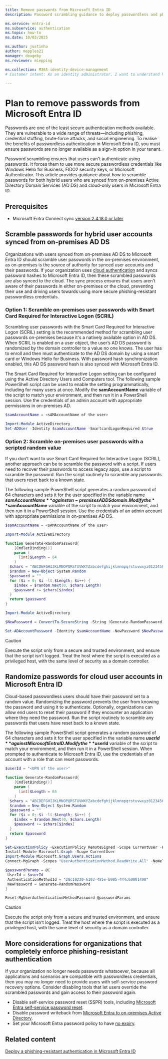 ```yaml
---
title: Remove passwords from Microsoft Entra ID
description: Password scrambling guidance to deploy passwordless and phishing-resistant authentication for organizations that use Microsoft Entra ID.

ms.service: entra-id 
ms.subservice: authentication
ms.topic: how-to
ms.date: 10/03/2025

ms.author: justinha
author: mepples21
manager: dougeby
ms.reviewer: miepping

ms.collection: M365-identity-device-management
# Customer intent: As an identity administrator, I want to understand how to plan phishing-resistant and passwordless authentication deployment in Microsoft Entra ID

---
```


# Plan to remove passwords from Microsoft Entra ID

Passwords are one of the least secure authentication methods available. They are vulnerable to a wide range of threats—including phishing, credential stuffing, brute-force attacks, and social engineering. To realise the benefits of passwordless authentication in Microsoft Entra ID, you must ensure passwords are no longer available as a sign-in option in your tenant.

Password scrambling ensures that users can't authenticate using passwords. It forces them to use more secure passwordless credentials like Windows Hello for Business, FIDO2 security keys, or Microsoft Authenticator. This article provides guidance about how to scramble passwords for both hybrid users who are synced from on-premises Active Directory Domain Services (AD DS) and cloud-only users in Microsoft Entra ID.
 

## Prerequisites

- Microsoft Entra Connect sync [version 2.4.18.0 or later](~/identity/hybrid/connect/how-to-connect-password-hash-synchronization.md#password-hash-synchronization-and-smart-card-authentication)

## Scramble passwords for hybrid user accounts synced from on-premises AD DS

Organizations with users synced from on-premises AD DS to Microsoft Entra ID should scramble user passwords in the on-premises environment, as on-premises is the source of authority for synced user accounts and their passwords. If your organization uses [cloud authentication](~/identity/hybrid/connect/choose-ad-authn.md) and syncs password hashes to Microsoft Entra ID, then these scrambled passwords are also synced to the cloud. The sync process ensures that users aren't aware of their passwords in either on-premises or the cloud, preventing their use and driving users towards using more secure phishing-resistant passwordless credentials.

### Option 1: Scramble on-premises user passwords with Smart Card Required for Interactive Logon (SCRIL)

Scrambling user passwords with the Smart Card Required for Interactive Logon (SCRIL) setting is the recommended method for scrambling user passwords on-premises because it's a natively available option in AD DS. When SCRIL is enabled on a user object, the user’s AD DS password is randomized by the domain controller to a value no one knows. The user has to enroll and then must authenticate to the AD DS domain by using a smart card or Windows Hello for Business. With password hash synchronization enabled, this AD DS password hash is also synced with Microsoft Entra ID.

The Smart Card Required for Interactive Logon setting can be configured using the Active Directory Users and Computers tool. The following sample PowerShell script can be used to enable the setting programmatically, including for many users at once. Modify the **samAccountName** variable of the script to match your environment, and then run it in a PowerShell session. Use the credentials of an admin account with appropriate permissions in on-premises AD.

```PowerShell
$samAccountName = <sAMAccountName of the user>

Import-Module ActiveDirectory
Set-ADUser -Identity $samAccountName -SmartcardLogonRequired $true
```

### Option 2: Scramble on-premises user passwords with a scripted random value

If you don't want to use Smart Card Required for Interactive Logon (SCRIL), another approach can be to scramble the password with a script. If users need to recover their passwords to access legacy apps, use a script to scramble the password. Run the script routinely to scramble any passwords that users reset back to a known state.

The following sample PowerShell script generates a random password of 64 characters and sets it for the user specified in the variable name **$samAccountName** against on-premises AD DS domain. Modify the **$samAccountName** variable of the script to match your environment, and then run it in a PowerShell session. Use the credentials of an admin account with appropriate permissions in on-premises AD DS.

```PowerShell
$samAccountName = <sAMAccountName of the user>

Import-Module ActiveDirectory

function Generate-RandomPassword{
    [CmdletBinding()]
    param (
      [int]$Length = 64
    )
  $chars = "ABCDEFGHIJKLMNOPQRSTUVWXYZabcdefghijklmnopqrstuvwxyz0123456789!@#$%^&*()-_=+[]{};:,.<>/?\|`~"
  $random = New-Object System.Random
  $password = ""
  for ($i = 0; $i -lt $Length; $i++) {
    $index = $random.Next(0, $chars.Length)
    $password += $chars[$index]
  }
  return $password
}

Import-Module ActiveDirectory

$NewPassword = ConvertTo-SecureString -String (Generate-RandomPassword) -AsPlainText -Force

Set-ADAccountPassword -Identity $samAccountName -NewPassword $NewPassword -Reset
```

> [!CAUTION]
> Execute the script only from a secure and trusted environment, and ensure that the script isn't logged. Treat the host where the script is executed as a privileged host, with the same level of security as a domain controller.

## Randomize passwords for cloud user accounts in Microsoft Entra ID

Cloud-based passwordless users should have their password set to a random value. Randomizing the password prevents the user from knowing the password and using it to authenticate. Optionally, organizations can allow end users to reset their password if they encounter an application where they need the password. Run the script routinely to scramble any passwords that users have reset back to a known state.

The following sample PowerShell script generates a random password of 64 characters and sets it for the user specified in the variable name **$userId** against Microsoft Entra ID. Modify the **$userId** variable of the script to match your environment, and then run it in a PowerShell session. When prompted to authenticate to Microsoft Entra ID, use the credentials of an account with a role that can reset passwords.

```PowerShell
$userId = "<UPN of the user>"

function Generate-RandomPassword{
    [CmdletBinding()]
    param (
      [int]$Length = 64
    )
  $chars = "ABCDEFGHIJKLMNOPQRSTUVWXYZabcdefghijklmnopqrstuvwxyz0123456789!@#$%^&*()-_=+[]{};:,.<>/?\|`~"
  $random = New-Object System.Random
  $password = ""
  for ($i = 0; $i -lt $Length; $i++) {
    $index = $random.Next(0, $chars.Length)
    $password += $chars[$index]
  }
  return $password
}

Set-ExecutionPolicy -ExecutionPolicy RemoteSigned -Scope CurrentUser -Force
Install-Module Microsoft.Graph -Scope CurrentUser
Import-Module Microsoft.Graph.Users.Actions
Connect-MgGraph -Scopes "UserAuthenticationMethod.ReadWrite.All" -NoWelcome

$passwordParams = @{
 UserId = $userId
 AuthenticationMethodId = "28c10230-6103-485e-b985-444c60001490"
 NewPassword = Generate-RandomPassword
}

Reset-MgUserAuthenticationMethodPassword @passwordParams
```

> [!CAUTION]
> Execute the script only from a secure and trusted environment, and ensure that the script isn't logged. Treat the host where the script is executed as a privileged host, with the same level of security as a domain controller.

## More considerations for organizations that completely enforce phishing-resistant authentication

If your organization no longer needs passwords whatsoever, because all applications and scenarios are compatible with passwordless credentials, then you may no longer need to provide users with self-service password recovery options. Consider disabling tools that let users override the scrambled passwords and gain access to their password again.

- Disable self-service password reset (SSPR) tools, including [Microsoft Entra self-service password reset](~/identity/authentication/tutorial-enable-sspr-writeback.md#clean-up-resources).
- Disable password writeback from [Microsoft Entra to on-premises Active Directory](~/identity/authentication/tutorial-enable-sspr-writeback.md#clean-up-resources).
- Set your Microsoft Entra password policy to have [no expiry](~/identity/authentication/concept-sspr-policy.md).

## Related content

[Deploy a phishing-resistant authentication in Microsoft Entra ID](how-to-deploy-phishing-resistant-passwordless-authentication.md)
